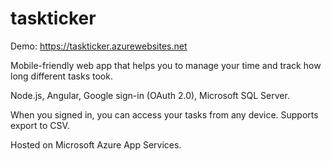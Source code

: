 # taskticker

Demo:
https://taskticker.azurewebsites.net

Mobile-friendly web app that helps you to manage your time and track how long different tasks took.


Node.js, Angular, Google sign-in (OAuth 2.0), Microsoft SQL Server.

When you signed in, you can access your tasks from any device. 
Supports export to CSV.

Hosted on Microsoft Azure App Services.
